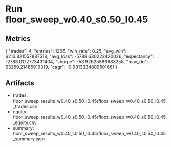 # Run floor_sweep_w0.40_s0.50_l0.45

## Metrics
{
  "trades": 4,
  "entries": 1266,
  "win_rate": 0.25,
  "avg_win": 6213.821557887518,
  "avg_loss": -5788.630222420026,
  "expectancy": -2788.0172773431404,
  "sharpe": -53.92625886683258,
  "max_dd": 63259.21485919319,
  "cagr": -0.9813334809501661
}

## Artifacts
- trades: floor_sweep_results_w0.40_s0.50_l0.45/floor_sweep_w0.40_s0.50_l0.45_trades.csv
- equity: floor_sweep_results_w0.40_s0.50_l0.45/floor_sweep_w0.40_s0.50_l0.45_equity.csv
- summary: floor_sweep_results_w0.40_s0.50_l0.45/floor_sweep_w0.40_s0.50_l0.45_summary.json